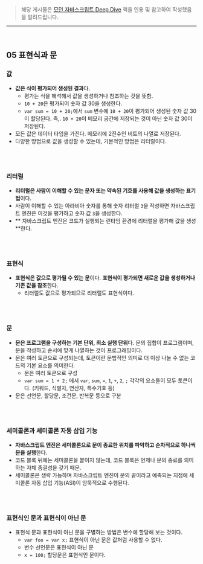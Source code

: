 >해당 게시물은 [모던 자바스크립트 Deep Dive](https://wikibook.co.kr/mjs/) 책을 인용 및 참고하여 작성했음을 알려드립니다.


---

<br>

## 05 표현식과 문

### 값

- **값은 식이 평가되어 생성된 결과**다.
  - 평가는 식을 해석해서 값을 생성하거나 참조하는 것을 뜻함.
  - `10 + 20`은 평가되어 숫자 값 30을 생성한다.
  - `var sum = 10 + 20;`에서 `sum` 변수에 `10 + 20`이 평가되어 생성된 숫자 값 30이 할당된다. 즉,. `10 + 20`이 메모리 공간에 저장되는 것이 아닌 숫자 값 30이 저장된다.
- 모든 값은 데이터 타입을 가진다. 메모리에 2진수인 비트의 나열로 저장된다.
- 다양한 방법으로 값을 생성할 수 있는데, 기본적인 방법은 리터럴이다.

<br><br>

### 리터럴

- **리터럴은 사람이 이해할 수 있는 문자 또는 약속된 기호를 사용해 값을 생성하는 표기법**이다.
- 사람이 이해할 수 있는 아라비아 숫자를 통해 숫자 리터럴 `3`을 작성하면 자바스크립트 엔진은 이것을 평가하고 숫자 값 `3`을 생성한다.
- ** 자바스크립트 엔진은 코드가 실행되는 런타임 환경에 리터럴을 평가해 값을 생성**한다.

<br><br>

### 표현식

- **표현식은 값으로 평가될 수 있는 문**이다. **표현식이 평가되면 새로운 값을 생성하거나 기존 값을 참조**한다.
  - 리터럴도 값으로 평가되므로 리터럴도 표현식이다.

<br><br>

### 문

- **문은 프로그램을 구성하는 기본 단위, 최소 실행 단위**다. 문의 집합이 프로그램이며, 문을 작성하고 순서에 맞게 나열하는 것이 프로그래밍이다.
- 문은 여러 토큰으로 구성되는데, 토큰이란 문법적인 의미로 더 이상 나눌 수 없는 코드의 기본 요소를 의미한다.
  - 문은 여러 토큰으로 구성
  - `var sum = 1 + 2;` 에서 `var`, `sum`, `=`, `1`, `+`, `2`, `;` 각각의 요소들이 모두 토큰이다. (키워드, 식별자, 연산자, 특수기호 등)
- 문은 선언문, 할당문, 조건문, 반복문 등으로 구분

<br><br>

###  세미콜론과 세미콜론 자동 삽입 기능

- **자바스크립트 엔진은 세미콜론으로 문이 종료한 위치를 파악하고 순차적으로 하나씩 문을 실행**한다.
- 코드 블록 뒤에는 세미콜론을 붙이지 않는데, 코드 블록은 언제나 문의 종료를 의미하는 자체 종결성을 갖기 때문.
- 세미콜론은 생략 가능하며 자바스크립트 엔진이 문의 끝이라고 예측되는 지점에 세미콜론 자동 삽입 기능(ASI)이 암묵적으로 수행된다.

<br><br>

### 표현식인 문과 표현식이 아닌 문

- 표현식 문과 표현식이 아닌 문을 구별하는 방법은 변수에 할당해 보는 것이다.
  - `var foo = var x;` 표현식이 아닌 문은 값처럼 사용할 수 없다.
  - 변수 선언문은 표현식이 아닌 문
  - `x = 100;` 할당문은 표현식인 문이다.
